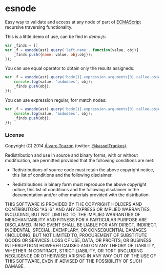 # esnode

Easy way to validate and access at any node of part of [ECMAScript](https://www.ecma-international.org/publications/standards/Ecma-262.htm) recursive traversing functionality.

This is a little demo of use, can be find in *demo.js*:
```javascript
var _finds = []
var _f = esnode(ast).query('left.name', function(value, obj){
	_finds.push({name: value, obj:obj});
});
```

You can use equal operator to obtain only the results assigneds:
```javascript
var _f = esnode(ast).query('body[1].expression.arguments[0].callee.object.name="$scope"', function(value, obj){
	console.log(value, 'asdodaes', obj);
	_finds.push(obj);
});
```

You can use expression regular, forr match nodes:
```javascript
var _f = esnode(ast).query('body[1].expression.arguments[0].callee.object.name=/$\$scope^/', function(value, obj){
	console.log(value, 'asdodaes', obj);
	_finds.push(obj);
});
```


### License

Copyright (C) 2014 [Álvaro Touzón](https://github.com/kasselTrankos)
 (twitter: [@kasselTrankos](https://twitter.com/kasselTrankos)).

Redistribution and use in source and binary forms, with or without
modification, are permitted provided that the following conditions are met:

  * Redistributions of source code must retain the above copyright
    notice, this list of conditions and the following disclaimer.

  * Redistributions in binary form must reproduce the above copyright
    notice, this list of conditions and the following disclaimer in the
    documentation and/or other materials provided with the distribution.

THIS SOFTWARE IS PROVIDED BY THE COPYRIGHT HOLDERS AND CONTRIBUTORS "AS IS"
AND ANY EXPRESS OR IMPLIED WARRANTIES, INCLUDING, BUT NOT LIMITED TO, THE
IMPLIED WARRANTIES OF MERCHANTABILITY AND FITNESS FOR A PARTICULAR PURPOSE
ARE DISCLAIMED. IN NO EVENT SHALL <COPYRIGHT HOLDER> BE LIABLE FOR ANY
DIRECT, INDIRECT, INCIDENTAL, SPECIAL, EXEMPLARY, OR CONSEQUENTIAL DAMAGES
(INCLUDING, BUT NOT LIMITED TO, PROCUREMENT OF SUBSTITUTE GOODS OR SERVICES;
LOSS OF USE, DATA, OR PROFITS; OR BUSINESS INTERRUPTION) HOWEVER CAUSED AND
ON ANY THEORY OF LIABILITY, WHETHER IN CONTRACT, STRICT LIABILITY, OR TORT
(INCLUDING NEGLIGENCE OR OTHERWISE) ARISING IN ANY WAY OUT OF THE USE OF
THIS SOFTWARE, EVEN IF ADVISED OF THE POSSIBILITY OF SUCH DAMAGE.
